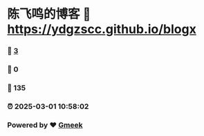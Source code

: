 # 陈飞鸣的博客 :link: https://ydgzscc.github.io/blogx 
### :page_facing_up: [3](https://ydgzscc.github.io/blogx/tag.html) 
### :speech_balloon: 0 
### :hibiscus: 135 
### :alarm_clock: 2025-03-01 10:58:02 
### Powered by :heart: [Gmeek](https://github.com/Meekdai/Gmeek)
